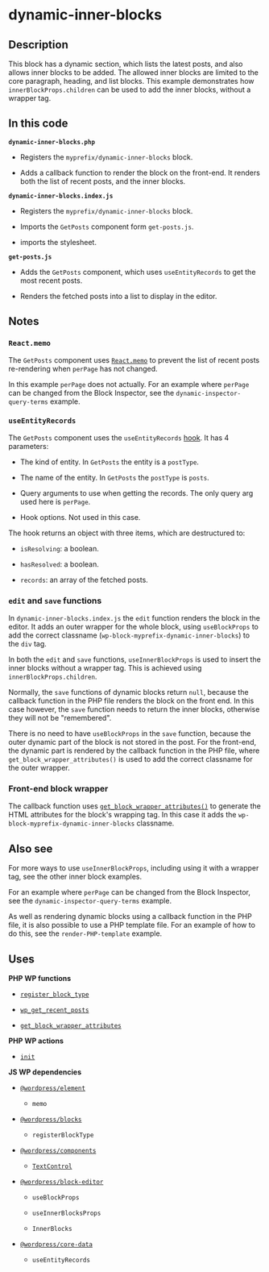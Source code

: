 # dynamic-inner-blocks

## Description

This block has a dynamic section, which lists the latest posts, and also allows inner blocks to be added. The allowed inner blocks are limited to the core paragraph, heading, and list blocks. This example demonstrates how `innerBlockProps.children` can be used to add the inner blocks, without a wrapper tag.

## In this code

**`dynamic-inner-blocks.php`**

- Registers the `myprefix/dynamic-inner-blocks` block.

- Adds a callback function to render the block on the front-end. It renders both the list of recent posts, and the inner blocks.

**`dynamic-inner-blocks.index.js`**

- Registers the `myprefix/dynamic-inner-blocks` block.

- Imports the `GetPosts` component form `get-posts.js`.

- imports the stylesheet.

**`get-posts.js`**

- Adds the `GetPosts` component, which uses `useEntityRecords` to get the most recent posts.

- Renders the fetched posts into a list to display in the editor.

## Notes

### `React.memo`

The `GetPosts` component uses [`React.memo`](https://legacy.reactjs.org/docs/react-api.html#reactmemo) to prevent the list of recent posts re-rendering when `perPage` has not changed.

In this example `perPage` does not actually. For an example where `perPage` can be changed from the Block Inspector, see the `dynamic-inspector-query-terms` example.

### `useEntityRecords`

The `GetPosts` component uses the `useEntityRecords` [hook](https://legacy.reactjs.org/docs/hooks-intro.html). It has 4 parameters:

- The kind of entity. In `GetPosts` the entity is a `postType`.

- The name of the entity. In `GetPosts` the `postType` is `posts`.

- Query arguments to use when getting the records. The only query arg used here is `perPage`.

- Hook options. Not used in this case.

The hook returns an object with three items, which are destructured to:

- `isResolving`: a boolean.

- `hasResolved`: a boolean.

- `records`: an array of the fetched posts.

### `edit` and `save` functions

In `dynamic-inner-blocks.index.js` the `edit` function renders the block in the editor. It adds an outer wrapper for the whole block, using `useBlockProps` to add the correct classname (`wp-block-myprefix-dynamic-inner-blocks`) to the `div` tag.

In both the `edit` and `save` functions, `useInnerBlockProps` is used to insert the inner blocks without a wrapper tag. This is achieved using `innerBlockProps.children`.

Normally, the `save` functions of dynamic blocks return `null`, because the callback function in the PHP file renders the block on the front end. In this case however, the `save` function needs to return the inner blocks, otherwise they will not be "remembered".

There is no need to have `useBlockProps` in the `save` function, because the outer dynamic part of the block is not stored in the post. For the front-end, the dynamic part is rendered by the callback function in the PHP file, where `get_block_wrapper_attributes()` is used to add the correct classname for the outer wrapper.

### Front-end block wrapper

The callback function uses [`get_block_wrapper_attributes()`](https://developer.wordpress.org/reference/functions/get_block_wrapper_attributes/) to generate the HTML attributes for the block's wrapping tag. In this case it adds the `wp-block-myprefix-dynamic-inner-blocks` classname.

## Also see

For more ways to use `useInnerBlockProps`, including using it with a wrapper tag, see the other inner block examples.

For an example where `perPage` can be changed from the Block Inspector, see the `dynamic-inspector-query-terms` example.

As well as rendering dynamic blocks using a callback function in the PHP file, it is also possible to use a PHP template file. For an example of how to do this, see the `render-PHP-template` example.

## Uses

**PHP WP functions**

- [`register_block_type`](https://developer.wordpress.org/reference/functions/register_block_type/)

- [`wp_get_recent_posts`](https://developer.wordpress.org/reference/functions/wp_get_recent_posts/)

- [`get_block_wrapper_attributes`](https://developer.wordpress.org/reference/functions/get_block_wrapper_attributes/)

**PHP WP actions**

- [`init`](https://developer.wordpress.org/reference/hooks/init/)

**JS WP dependencies**

- [`@wordpress/element`](https://developer.wordpress.org/block-editor/reference-guides/packages/packages-element/)

  - `memo`

- [`@wordpress/blocks`](https://developer.wordpress.org/block-editor/reference-guides/packages/packages-blocks/)

  - `registerBlockType`

- [`@wordpress/components`](https://developer.wordpress.org/block-editor/reference-guides/components/)

  - [`TextControl`](https://developer.wordpress.org/block-editor/reference-guides/components/text-control/)

- [`@wordpress/block-editor`](https://developer.wordpress.org/block-editor/reference-guides/packages/packages-block-editor/)

  - `useBlockProps`

  - `useInnerBlocksProps`

  - `InnerBlocks`

- [`@wordpress/core-data`](https://developer.wordpress.org/block-editor/reference-guides/packages/packages-core-data/)

  - `useEntityRecords`
